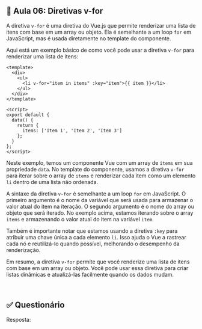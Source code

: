 ## 📝 Aula 06: Diretivas v-for
A diretiva ``v-for`` é uma diretiva do Vue.js que permite renderizar uma lista de itens com base em um array ou objeto. Ela é semelhante a um loop ``for`` em JavaScript, mas é usada diretamente no template do componente.

Aqui está um exemplo básico de como você pode usar a diretiva ``v-for`` para renderizar uma lista de itens:

```
<template>
  <div>
    <ul>
      <li v-for="item in items" :key="item">{{ item }}</li>
    </ul>
  </div>
</template>

<script>
export default {
  data() {
    return {
      items: ['Item 1', 'Item 2', 'Item 3']
    };
  }
};
</script>
```

Neste exemplo, temos um componente Vue com um array de ``items`` em sua propriedade ``data``. No template do componente, usamos a diretiva ``v-for`` para iterar sobre o array de ``items`` e renderizar cada item como um elemento ``li`` dentro de uma lista não ordenada.

A sintaxe da diretiva ``v-for`` é semelhante a um loop ``for`` em JavaScript. O primeiro argumento é o nome da variável que será usada para armazenar o valor atual do item na iteração. O segundo argumento é o nome do array ou objeto que será iterado. No exemplo acima, estamos iterando sobre o array ``items`` e armazenando o valor atual do item na variável ``item``.

Também é importante notar que estamos usando a diretiva ``:key`` para atribuir uma chave única a cada elemento ``li``. Isso ajuda o Vue a rastrear cada nó e reutilizá-lo quando possível, melhorando o desempenho da renderização.

Em resumo, a diretiva ``v-for`` permite que você renderize uma lista de itens com base em um array ou objeto. Você pode usar essa diretiva para criar listas dinâmicas e atualizá-las facilmente quando os dados mudam.

<br>

## ✅ Questionário


Resposta: 
